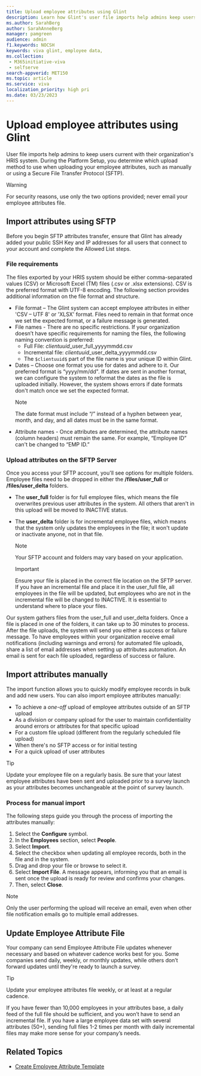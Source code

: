 ```yaml
---
title: Upload employee attributes using Glint
description: Learn how Glint's user file imports help admins keep users up-to-date with their organization's HRIS system.
ms.author: SarahBerg
author: SarahAnneBerg
manager: pamgreen
audience: admin
f1.keywords: NOCSH
keywords: viva glint, employee data,
ms.collection: 
 - M365initiative-viva
 - selfserve
search-appverid: MET150
ms.topic: article
ms.service: viva
localization_priority: high pri
ms.date: 03/23/2023
---
```


# Upload employee attributes using Glint

User file imports help admins to keep users current with their organization's HRIS system. During the Platform Setup, you determine which upload method to use when uploading your employee attributes, such as manually or using a Secure File Transfer Protocol (SFTP).

>[!WARNING]
> For security reasons, use only the two options provided; never email your employee attributes file.

## Import attributes using SFTP

Before you begin SFTP attributes transfer, ensure that Glint has already added your public SSH Key and IP addresses for all users that connect to your account and complete the Allowed List steps.

### File requirements

The files exported by your HRIS system should be either comma-separated values (CSV) or Microsoft Excel (TM) files (.csv or .xlsx extensions). CSV is the preferred format with UTF-8 encoding. The following section provides additional information on the file format and structure.

- File format – The Glint system can accept employee attributes in either 'CSV – UTF 8' or 'XLSX' format. Files need to remain in that format once we set the expected format, or a failure message is generated.
- File names - There are no specific restrictions. If your organization doesn’t have specific requirements for naming the files, the following naming convention is preferred:
  - Full File: $clientuuid$_user_full_yyyymmdd.csv
  - Incremental file: $clientuuid$_user_delta_yyyymmdd.csv
  - The `$clientuuid$` part of the file name is your unique ID within Glint.
- Dates – Choose one format you use for dates and adhere to it. Our preferred format is “yyyy/mm/dd". If dates are sent in another format, we can configure the system to reformat the dates as the file is uploaded initially. However, the system shows errors if date formats don't match once we set the expected format.
    > [!NOTE]
    > The date format must include “/” instead of a hyphen between year, month, and day, and all dates must be in the same format.
- Attribute names - Once attributes are determined, the attribute names (column headers) must remain the same. For example, “Employee ID” can't be changed to “EMP ID.”

### Upload attributes on the SFTP Server

Once you access your SFTP account, you'll see options for multiple folders. Employee files need to be dropped in either the **/files/user_full** or **/files/user_delta** folders. 

- The **user_full** folder is for full employee files, which means the file overwrites previous user attributes in the system. All others that aren't in this upload will be moved to INACTIVE status.
- The **user_delta** folder is for incremental employee files, which means that the system only updates the employees in the file; it won't update or inactivate anyone, not in that file.

   > [!NOTE]
   > Your SFTP account and folders may vary based on your application.

   > [!IMPORTANT]
   > Ensure your file is placed in the correct file location on the SFTP server. If you have an incremental file and place it in the user_full file, all employees in the file will be updated, but employees who are not in the incremental file will be changed to INACTIVE. It is essential to understand where to place your files.

Our system gathers files from the user_full and user_delta folders. Once a file is placed in one of the folders, it can take up to 30 minutes to process. After the file uploads, the system will send you either a success or failure message. To have employees within your organization receive email notifications (including warnings and errors) for automated file uploads, share a list of email addresses when setting up attributes automation. An email is sent for each file uploaded, regardless of success or failure.

## Import attributes manually

The import function allows you to quickly modify employee records in bulk and add new users. You can also import employee attributes manually: 

- To achieve a *one-off* upload of employee attributes outside of an SFTP upload 
- As a division or company upload for the user to maintain confidentiality around errors or attributes for that specific upload
- For a custom file upload (different from the regularly scheduled file upload)
- When there's no SFTP access or for initial testing
- For a quick upload of user attributes

> [!TIP]
> Update your employee file on a regularly basis. Be sure that your latest employee attributes have been sent and uploaded prior to a survey launch as your attributes becomes unchangeable at the point of survey launch.

### Process for manual import

The following steps guide you through the process of importing the attributes manually: 

1. Select the **Configure** symbol. 
2. In the **Employees** section, select **People**.
3. Select **Import**.
4. Select the checkbox when updating all employee records, both in the file and in the system. 
5. Drag and drop your file or browse to select it. 
6. Select **Import File**. A message appears, informing you that an email is sent once the upload is ready for review and confirms your changes.
7. Then, select **Close**. 

> [!NOTE]
> Only the user performing the upload will receive an email, even when other file notification emails go to multiple email addresses.

## Update Employee Attribute File

Your company can send Employee Attribute File updates whenever necessary and based on whatever cadence works best for you. Some companies send daily, weekly, or monthly updates, while others don’t forward updates until they're ready to launch a survey. 

> [!TIP]
> Update your employee attributes file weekly, or at least at a regular cadence. 
>
> If you have fewer than 10,000 employees in your attributes base, a daily feed of the full file should be sufficient, and you won’t have to send an incremental file. If you have a large employee data set with several attributes (50+), sending full files 1-2 times per month with daily incremental files may make more sense for your company’s needs.

## Related Topics

- [Create Employee Attribute Template](create-employee-attribute-template.md)
